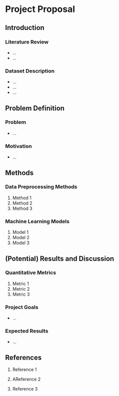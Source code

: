 # Project Proposal

## Introduction

### Literature Review
- ...
- ...

### Dataset Description
- ...
- ...
- ...

## Problem Definition

### Problem
- ...

### Motivation
- ...

## Methods

### Data Preprocessing Methods
1. Method 1
2. Method 2
3. Method 3

### Machine Learning Models
1. Model 1
2. Model 2
3. Model 3

## (Potential) Results and Discussion

### Quantitative Metrics
1. Metric 1
2. Metric 2
3. Metric 3

### Project Goals
- ...

### Expected Results
- ...

## References

1. Reference 1
   
2. AReference 2

3. Reference 3
